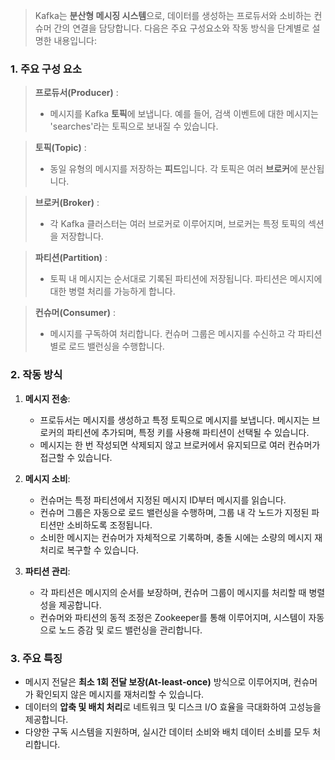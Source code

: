 
> Kafka는 **분산형 메시징 시스템**으로, 데이터를 생성하는 프로듀서와 소비하는 컨슈머 간의 연결을 담당합니다. 다음은 주요 구성요소와 작동 방식을 단계별로 설명한 내용입니다:

### 1. **주요 구성 요소**

> **프로듀서(Producer)** : 
> - 메시지를 Kafka **토픽**에 보냅니다. 예를 들어, 검색 이벤트에 대한 메시지는 'searches'라는 토픽으로 보내질 수 있습니다.

> **토픽(Topic)** : 
> - 동일 유형의 메시지를 저장하는 **피드**입니다. 각 토픽은 여러 **브로커**에 분산됩니다.

> **브로커(Broker)** : 
> - 각 Kafka 클러스터는 여러 브로커로 이루어지며, 브로커는 특정 토픽의 섹션을 저장합니다.

> **파티션(Partition)** : 
> - 토픽 내 메시지는 순서대로 기록된 파티션에 저장됩니다. 파티션은 메시지에 대한 병렬 처리를 가능하게 합니다.

> **컨슈머(Consumer)** : 
> - 메시지를 구독하여 처리합니다. 컨슈머 그룹은 메시지를 수신하고 각 파티션별로 로드 밸런싱을 수행합니다.

### 2. **작동 방식**
1. **메시지 전송**:
    - 프로듀서는 메시지를 생성하고 특정 토픽으로 메시지를 보냅니다. 메시지는 브로커의 파티션에 추가되며, 특정 키를 사용해 파티션이 선택될 수 있습니다.
    - 메시지는 한 번 작성되면 삭제되지 않고 브로커에서 유지되므로 여러 컨슈머가 접근할 수 있습니다.

2. **메시지 소비**:
    - 컨슈머는 특정 파티션에서 지정된 메시지 ID부터 메시지를 읽습니다.
    - 컨슈머 그룹은 자동으로 로드 밸런싱을 수행하며, 그룹 내 각 노드가 지정된 파티션만 소비하도록 조정됩니다.
    - 소비한 메시지는 컨슈머가 자체적으로 기록하며, 충돌 시에는 소량의 메시지 재처리로 복구할 수 있습니다.

3. **파티션 관리**:
    - 각 파티션은 메시지의 순서를 보장하며, 컨슈머 그룹이 메시지를 처리할 때 병렬성을 제공합니다.
    - 컨슈머와 파티션의 동적 조정은 Zookeeper를 통해 이루어지며, 시스템이 자동으로 노드 증감 및 로드 밸런싱을 관리합니다.

### 3. **주요 특징**
- 메시지 전달은 **최소 1회 전달 보장(At-least-once)** 방식으로 이루어지며, 컨슈머가 확인되지 않은 메시지를 재처리할 수 있습니다.
- 데이터의 **압축 및 배치 처리**로 네트워크 및 디스크 I/O 효율을 극대화하여 고성능을 제공합니다.
- 다양한 구독 시스템을 지원하며, 실시간 데이터 소비와 배치 데이터 소비를 모두 처리합니다.

